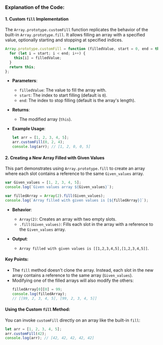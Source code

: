 ### Explanation of the Code:

#### **1. Custom `fill` Implementation**
The `Array.prototype.customFill` function replicates the behavior of the built-in `Array.prototype.fill`. It allows filling an array with a specified value, optionally starting and stopping at specified indices.

```javascript
Array.prototype.customFill = function (filledValue, start = 0, end = this.length) {
  for (let i = start; i < end; i++) {
    this[i] = filledValue;
  }
  return this;
};
```

- **Parameters**:
  - `filledValue`: The value to fill the array with.
  - `start`: The index to start filling (default is `0`).
  - `end`: The index to stop filling (default is the array's length).
- **Returns**:
  - The modified array (`this`).

- **Example Usage**:
  ```javascript
  let arr = [1, 2, 3, 4, 5];
  arr.customFill(0, 2, 4);
  console.log(arr); // [1, 2, 0, 0, 5]
  ```

#### **2. Creating a New Array Filled with Given Values**
This part demonstrates using `Array.prototype.fill` to create an array where each slot contains a reference to the same `Given_values` array.

```javascript
var Given_values = [1, 2, 3, 4, 5];
console.log(`Given values array ${Given_values}`);

var filledArray = Array(2).fill(Given_values);
console.log(`Array filled with given values is [${filledArray}]`);
```

- **Behavior**:
  - `Array(2)`: Creates an array with two empty slots.
  - `.fill(Given_values)`: Fills each slot in the array with a reference to the `Given_values` array.

- **Output**:
  - `Array filled with given values is [[1,2,3,4,5],[1,2,3,4,5]]`.

#### **Key Points**:
- The `fill` method doesn't clone the array. Instead, each slot in the new array contains a reference to the same array (`Given_values`).
- Modifying one of the filled arrays will also modify the others:
  ```javascript
  filledArray[0][0] = 99;
  console.log(filledArray); 
  // [[99, 2, 3, 4, 5], [99, 2, 3, 4, 5]]
  ```

#### **Using the Custom `fill` Method**:
You can invoke `customFill` directly on an array like the built-in `fill`:
```javascript
let arr = [1, 2, 3, 4, 5];
arr.customFill(42);
console.log(arr); // [42, 42, 42, 42, 42]
```